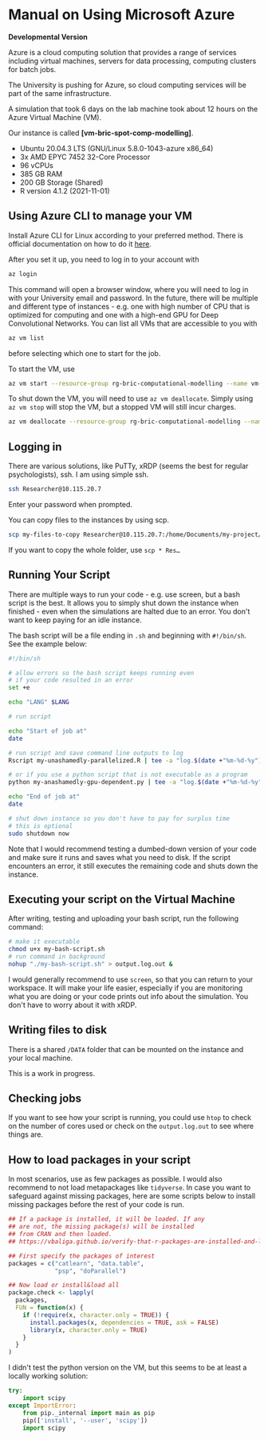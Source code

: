 # Manual on Using Microsoft Azure

**Developmental Version**

Azure is a cloud computing solution that provides a range of services including virtual machines, servers for data processing, computing clusters for batch jobs.

The University is pushing for Azure, so cloud computing services will be part of the same infrastructure.

A simulation that took 6 days on the lab machine took about 12 hours on the Azure Virtual Machine (VM).

Our instance is called **[vm-bric-spot-comp-modelling]**.

* Ubuntu 20.04.3 LTS (GNU/Linux 5.8.0-1043-azure x86_64)
* 3x AMD EPYC 7452 32-Core Processor
* 96 vCPUs
* 385 GB RAM
* 200 GB Storage (Shared)
* R version 4.1.2 (2021-11-01)

## Using Azure CLI to manage your VM

Install Azure CLI for Linux according to your preferred method. There is official documentation on how to do it [here](https://docs.microsoft.com/en-us/cli/azure/install-azure-cli-linux?pivots=apt).

After you set it up, you need to log in to your account with

```bash
az login
```

This command will open a browser window, where you will need to log in with your University email and password. In the future, there will be multiple and different type of instances - e.g. one with high number of CPU that is optimized for computing and one with a high-end GPU for Deep Convolutional Networks. You can list all VMs that are accessible to you with

```bash
az vm list
```

before selecting which one to start for the job.

To start the VM, use

```bash
az vm start --resource-group rg-bric-computational-modelling --name vm-bric-spot-comp-modelling
```

To shut down the VM, you will need to use `az vm deallocate`. Simply using `az vm stop` will stop the VM, but a stopped VM will still incur charges.

```bash
az vm deallocate --resource-group rg-bric-computational-modelling --name vm-bric-spot-comp-modelling
```

## Logging in

There are various solutions, like PuTTy, xRDP (seems the best for regular psychologists), ssh. I am using simple ssh.

```bash
ssh Researcher@10.115.20.7
```

Enter your password when prompted.

You can copy files to the instances by using scp.

```bash
scp my-files-to-copy Researcher@10.115.20.7:/home/Documents/my-project/
```

If you want to copy the whole folder, use `scp * Res…`

## Running Your Script

There are multiple ways to run your code - e.g. use screen, but a bash script is the best. It allows you to simply shut down the instance when finished - even when the simulations are halted due to an error. You don't want to keep paying for an idle instance.

The bash script will be a file ending in `.sh` and beginning with `#!/bin/sh`. See the example below:

```bash
#!/bin/sh

# allow errors so the bash script keeps running even
# if your code resulted in an error
set +e

echo "LANG" $LANG

# run script

echo "Start of job at"
date

# run script and save command line outputs to log
Rscript my-unashamedly-parallelized.R | tee -a "log.$(date +"%m-%d-%y").out"

# or if you use a python script that is not executable as a program
python my-anashamedly-gpu-dependent.py | tee -a "log.$(date +"%m-%d-%y").out"

echo "End of job at"
date

# shut down instance so you don't have to pay for surplus time
# this is optional
sudo shutdown now
```

Note that I would recommend testing a dumbed-down version of your code and make sure it runs and saves what you need to disk. If the script encounters an error, it still executes the remaining code and shuts down the instance.

## Executing your script on the Virtual Machine

After writing, testing and uploading your bash script, run the following command:

```bash
# make it executable
chmod u+x my-bash-script.sh
# run command in background
nohup "./my-bash-script.sh" > output.log.out &
```

I would generally recommend to use `screen`, so that you can return to your workspace. It will make your life easier, especially if you are monitoring what you are doing or your code prints out info about the simulation. You don't have to worry about it with xRDP.

## Writing files to disk

There is a shared `/DATA` folder that can be mounted on the instance and your local machine.

This is a work in progress.

## Checking jobs

If you want to see how your script is running, you could use `htop` to check on the number of cores used or check on the `output.log.out` to see where things are.

## How to load packages in your script

In most scenarios, use as few packages as possible. I would also recommend to not load metapackages like `tidyverse`. In case you want to safeguard against missing packages, here are some scripts below to install missing packages before the rest of your code is run.

```r
## If a package is installed, it will be loaded. If any
## are not, the missing package(s) will be installed
## from CRAN and then loaded.
## https://vbaliga.github.io/verify-that-r-packages-are-installed-and-loaded/

## First specify the packages of interest
packages = c("catlearn", "data.table",
             "psp", "doParallel")

## Now load or install&load all
package.check <- lapply(
  packages,
  FUN = function(x) {
    if (!require(x, character.only = TRUE)) {
      install.packages(x, dependencies = TRUE, ask = FALSE)
      library(x, character.only = TRUE)
    }
  }
)
```

I didn't test the python version on the VM, but this seems to be at least a locally working solution:

```python
try:
    import scipy
except ImportError:
    from pip._internal import main as pip
    pip(['install', '--user', 'scipy'])
    import scipy
```